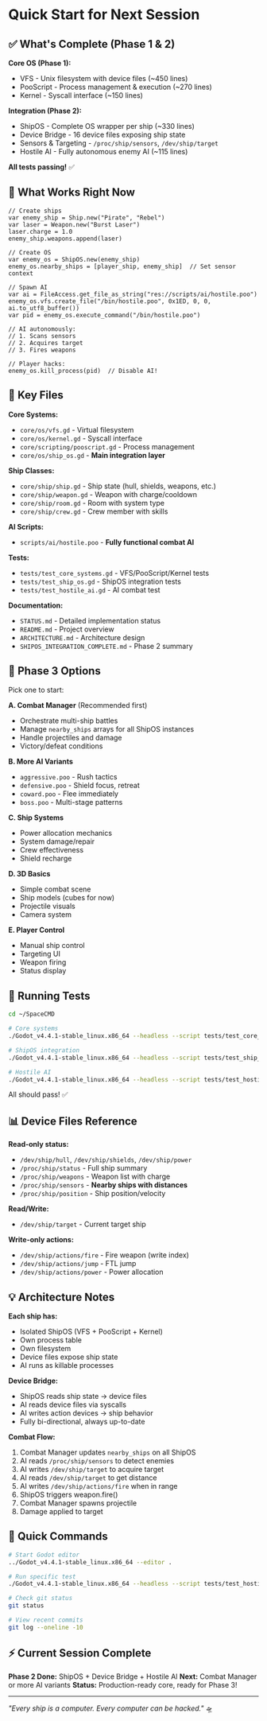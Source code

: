 # Quick Start for Next Session

## ✅ What's Complete (Phase 1 & 2)

**Core OS (Phase 1):**
- VFS - Unix filesystem with device files (~450 lines)
- PooScript - Process management & execution (~270 lines)
- Kernel - Syscall interface (~150 lines)

**Integration (Phase 2):**
- ShipOS - Complete OS wrapper per ship (~330 lines)
- Device Bridge - 16 device files exposing ship state
- Sensors & Targeting - `/proc/ship/sensors`, `/dev/ship/target`
- Hostile AI - Fully autonomous enemy AI (~115 lines)

**All tests passing!** ✅

## 🚀 What Works Right Now

```gdscript
// Create ships
var enemy_ship = Ship.new("Pirate", "Rebel")
var laser = Weapon.new("Burst Laser")
laser.charge = 1.0
enemy_ship.weapons.append(laser)

// Create OS
var enemy_os = ShipOS.new(enemy_ship)
enemy_os.nearby_ships = [player_ship, enemy_ship]  // Set sensor context

// Spawn AI
var ai = FileAccess.get_file_as_string("res://scripts/ai/hostile.poo")
enemy_os.vfs.create_file("/bin/hostile.poo", 0x1ED, 0, 0, ai.to_utf8_buffer())
var pid = enemy_os.execute_command("/bin/hostile.poo")

// AI autonomously:
// 1. Scans sensors
// 2. Acquires target
// 3. Fires weapons

// Player hacks:
enemy_os.kill_process(pid)  // Disable AI!
```

## 📁 Key Files

**Core Systems:**
- `core/os/vfs.gd` - Virtual filesystem
- `core/os/kernel.gd` - Syscall interface
- `core/scripting/pooscript.gd` - Process management
- `core/os/ship_os.gd` - **Main integration layer**

**Ship Classes:**
- `core/ship/ship.gd` - Ship state (hull, shields, weapons, etc.)
- `core/ship/weapon.gd` - Weapon with charge/cooldown
- `core/ship/room.gd` - Room with system type
- `core/ship/crew.gd` - Crew member with skills

**AI Scripts:**
- `scripts/ai/hostile.poo` - **Fully functional combat AI**

**Tests:**
- `tests/test_core_systems.gd` - VFS/PooScript/Kernel tests
- `tests/test_ship_os.gd` - ShipOS integration tests
- `tests/test_hostile_ai.gd` - AI combat test

**Documentation:**
- `STATUS.md` - Detailed implementation status
- `README.md` - Project overview
- `ARCHITECTURE.md` - Architecture design
- `SHIPOS_INTEGRATION_COMPLETE.md` - Phase 2 summary

## 🎯 Phase 3 Options

Pick one to start:

**A. Combat Manager** (Recommended first)
- Orchestrate multi-ship battles
- Manage `nearby_ships` arrays for all ShipOS instances
- Handle projectiles and damage
- Victory/defeat conditions

**B. More AI Variants**
- `aggressive.poo` - Rush tactics
- `defensive.poo` - Shield focus, retreat
- `coward.poo` - Flee immediately
- `boss.poo` - Multi-stage patterns

**C. Ship Systems**
- Power allocation mechanics
- System damage/repair
- Crew effectiveness
- Shield recharge

**D. 3D Basics**
- Simple combat scene
- Ship models (cubes for now)
- Projectile visuals
- Camera system

**E. Player Control**
- Manual ship control
- Targeting UI
- Weapon firing
- Status display

## 🧪 Running Tests

```bash
cd ~/SpaceCMD

# Core systems
./Godot_v4.4.1-stable_linux.x86_64 --headless --script tests/test_core_systems.gd

# ShipOS integration
./Godot_v4.4.1-stable_linux.x86_64 --headless --script tests/test_ship_os.gd

# Hostile AI
./Godot_v4.4.1-stable_linux.x86_64 --headless --script tests/test_hostile_ai.gd
```

All should pass! ✅

## 📊 Device Files Reference

**Read-only status:**
- `/dev/ship/hull`, `/dev/ship/shields`, `/dev/ship/power`
- `/proc/ship/status` - Full ship summary
- `/proc/ship/weapons` - Weapon list with charge
- `/proc/ship/sensors` - **Nearby ships with distances**
- `/proc/ship/position` - Ship position/velocity

**Read/Write:**
- `/dev/ship/target` - Current target ship

**Write-only actions:**
- `/dev/ship/actions/fire` - Fire weapon (write index)
- `/dev/ship/actions/jump` - FTL jump
- `/dev/ship/actions/power` - Power allocation

## 💡 Architecture Notes

**Each ship has:**
- Isolated ShipOS (VFS + PooScript + Kernel)
- Own process table
- Own filesystem
- Device files expose ship state
- AI runs as killable processes

**Device Bridge:**
- ShipOS reads ship state → device files
- AI reads device files via syscalls
- AI writes action devices → ship behavior
- Fully bi-directional, always up-to-date

**Combat Flow:**
1. Combat Manager updates `nearby_ships` on all ShipOS
2. AI reads `/proc/ship/sensors` to detect enemies
3. AI writes `/dev/ship/target` to acquire target
4. AI reads `/dev/ship/target` to get distance
5. AI writes `/dev/ship/actions/fire` when in range
6. ShipOS triggers weapon.fire()
7. Combat Manager spawns projectile
8. Damage applied to target

## 🔧 Quick Commands

```bash
# Start Godot editor
../Godot_v4.4.1-stable_linux.x86_64 --editor .

# Run specific test
./Godot_v4.4.1-stable_linux.x86_64 --headless --script tests/test_hostile_ai.gd

# Check git status
git status

# View recent commits
git log --oneline -10
```

## ⚡ Current Session Complete

**Phase 2 Done:** ShipOS + Device Bridge + Hostile AI
**Next:** Combat Manager or more AI variants
**Status:** Production-ready core, ready for Phase 3!

---

*"Every ship is a computer. Every computer can be hacked."* 🛸

